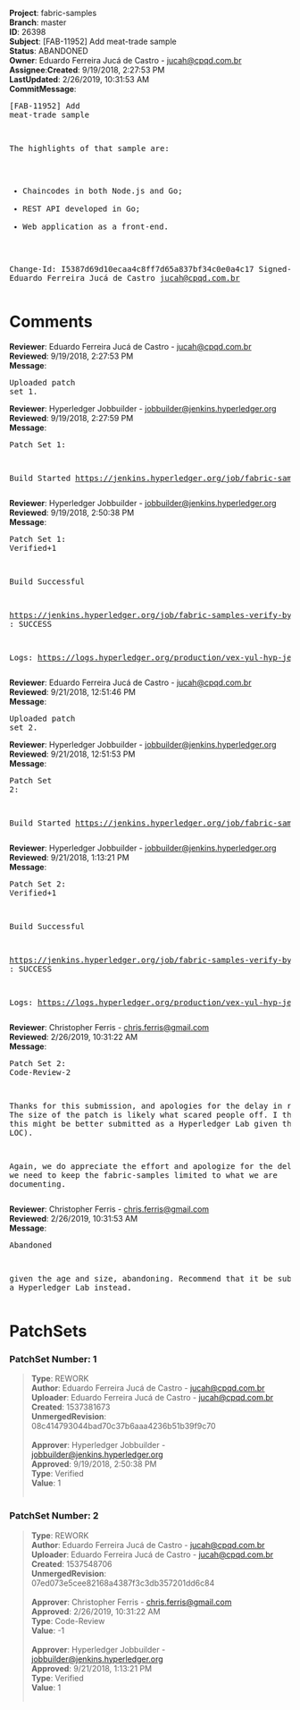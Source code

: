 <strong>Project</strong>: fabric-samples</br><strong>Branch</strong>: master<br><strong>ID</strong>: 26398<br><strong>Subject</strong>: [FAB-11952] Add meat-trade sample<br><strong>Status</strong>: ABANDONED<br><strong>Owner</strong>: Eduardo Ferreira Jucá de Castro - jucah@cpqd.com.br<br><strong>Assignee</strong>:<strong>Created</strong>: 9/19/2018, 2:27:53 PM<br><strong>LastUpdated</strong>: 2/26/2019, 10:31:53 AM<br><strong>CommitMessage</strong>:<br><pre>[FAB-11952] Add meat-trade sample

The highlights of that sample are:
- Chaincodes in both Node.js and Go;
- REST API developed in Go;
- Web application as a front-end.

Change-Id: I5387d69d10ecaa4c8ff7d65a837bf34c0e0a4c17
Signed-off-by: Eduardo Ferreira Jucá de Castro <jucah@cpqd.com.br>
</pre><h1>Comments</h1><strong>Reviewer</strong>: Eduardo Ferreira Jucá de Castro - jucah@cpqd.com.br<br><strong>Reviewed</strong>: 9/19/2018, 2:27:53 PM<br><strong>Message</strong>: <pre>Uploaded patch set 1.</pre><strong>Reviewer</strong>: Hyperledger Jobbuilder - jobbuilder@jenkins.hyperledger.org<br><strong>Reviewed</strong>: 9/19/2018, 2:27:59 PM<br><strong>Message</strong>: <pre>Patch Set 1:

Build Started https://jenkins.hyperledger.org/job/fabric-samples-verify-byfn-master/63/</pre><strong>Reviewer</strong>: Hyperledger Jobbuilder - jobbuilder@jenkins.hyperledger.org<br><strong>Reviewed</strong>: 9/19/2018, 2:50:38 PM<br><strong>Message</strong>: <pre>Patch Set 1: Verified+1

Build Successful 

https://jenkins.hyperledger.org/job/fabric-samples-verify-byfn-master/63/ : SUCCESS

Logs: https://logs.hyperledger.org/production/vex-yul-hyp-jenkins-3/fabric-samples-verify-byfn-master/63</pre><strong>Reviewer</strong>: Eduardo Ferreira Jucá de Castro - jucah@cpqd.com.br<br><strong>Reviewed</strong>: 9/21/2018, 12:51:46 PM<br><strong>Message</strong>: <pre>Uploaded patch set 2.</pre><strong>Reviewer</strong>: Hyperledger Jobbuilder - jobbuilder@jenkins.hyperledger.org<br><strong>Reviewed</strong>: 9/21/2018, 12:51:53 PM<br><strong>Message</strong>: <pre>Patch Set 2:

Build Started https://jenkins.hyperledger.org/job/fabric-samples-verify-byfn-master/76/</pre><strong>Reviewer</strong>: Hyperledger Jobbuilder - jobbuilder@jenkins.hyperledger.org<br><strong>Reviewed</strong>: 9/21/2018, 1:13:21 PM<br><strong>Message</strong>: <pre>Patch Set 2: Verified+1

Build Successful 

https://jenkins.hyperledger.org/job/fabric-samples-verify-byfn-master/76/ : SUCCESS

Logs: https://logs.hyperledger.org/production/vex-yul-hyp-jenkins-3/fabric-samples-verify-byfn-master/76</pre><strong>Reviewer</strong>: Christopher Ferris - chris.ferris@gmail.com<br><strong>Reviewed</strong>: 2/26/2019, 10:31:22 AM<br><strong>Message</strong>: <pre>Patch Set 2: Code-Review-2

Thanks for this submission, and apologies for the delay in reviewing. The size of the patch is likely what scared people off. I think that this might be better submitted as a Hyperledger Lab given the size (17k LOC). 

Again, we do appreciate the effort and apologize for the delay, but we need to keep the fabric-samples limited to what we are documenting.</pre><strong>Reviewer</strong>: Christopher Ferris - chris.ferris@gmail.com<br><strong>Reviewed</strong>: 2/26/2019, 10:31:53 AM<br><strong>Message</strong>: <pre>Abandoned

given the age and size, abandoning. Recommend that it be submitted as a Hyperledger Lab instead.</pre><h1>PatchSets</h1><h3>PatchSet Number: 1</h3><blockquote><strong>Type</strong>: REWORK<br><strong>Author</strong>: Eduardo Ferreira Jucá de Castro - jucah@cpqd.com.br<br><strong>Uploader</strong>: Eduardo Ferreira Jucá de Castro - jucah@cpqd.com.br<br><strong>Created</strong>: 1537381673<br><strong>UnmergedRevision</strong>: 08c414793044bad70c37b6aaa4236b51b39f9c70<br><br><strong>Approver</strong>: Hyperledger Jobbuilder - jobbuilder@jenkins.hyperledger.org<br><strong>Approved</strong>: 9/19/2018, 2:50:38 PM<br><strong>Type</strong>: Verified<br><strong>Value</strong>: 1<br><br></blockquote><h3>PatchSet Number: 2</h3><blockquote><strong>Type</strong>: REWORK<br><strong>Author</strong>: Eduardo Ferreira Jucá de Castro - jucah@cpqd.com.br<br><strong>Uploader</strong>: Eduardo Ferreira Jucá de Castro - jucah@cpqd.com.br<br><strong>Created</strong>: 1537548706<br><strong>UnmergedRevision</strong>: 07ed073e5cee82168a4387f3c3db357201dd6c84<br><br><strong>Approver</strong>: Christopher Ferris - chris.ferris@gmail.com<br><strong>Approved</strong>: 2/26/2019, 10:31:22 AM<br><strong>Type</strong>: Code-Review<br><strong>Value</strong>: -1<br><br><strong>Approver</strong>: Hyperledger Jobbuilder - jobbuilder@jenkins.hyperledger.org<br><strong>Approved</strong>: 9/21/2018, 1:13:21 PM<br><strong>Type</strong>: Verified<br><strong>Value</strong>: 1<br><br></blockquote>